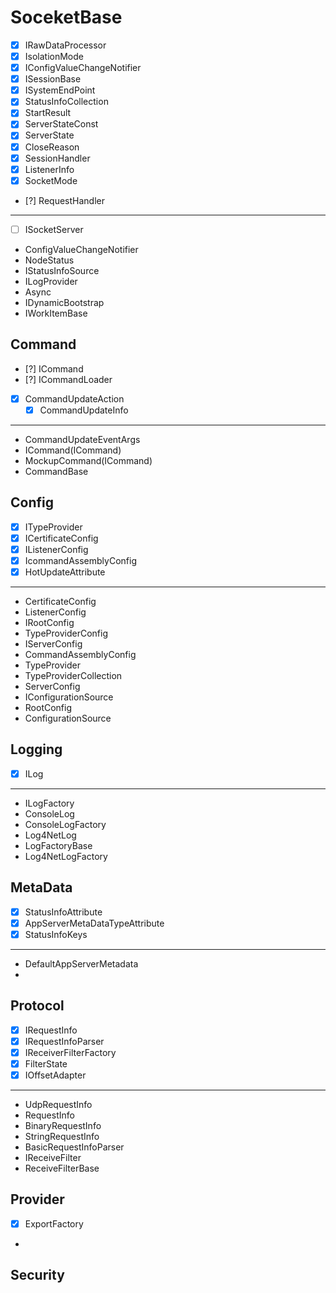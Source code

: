 # SoceketBase
- [x] IRawDataProcessor
- [x] IsolationMode
- [x] IConfigValueChangeNotifier
- [x] ISessionBase
- [x] ISystemEndPoint
- [x] StatusInfoCollection
- [x] StartResult
- [x] ServerStateConst
- [x] ServerState
- [x] CloseReason
- [x] SessionHandler
- [x] ListenerInfo
- [x] SocketMode
- [?] RequestHandler

---
- [ ] ISocketServer 
- ConfigValueChangeNotifier
- NodeStatus
- IStatusInfoSource
- ILogProvider
- Async
- IDynamicBootstrap
- IWorkItemBase

## Command
- [?] ICommand
- [?] ICommandLoader
- [x] CommandUpdateAction
    - [x] CommandUpdateInfo
---
- CommandUpdateEventArgs
- ICommand(ICommand)
- MockupCommand(ICommand)
- CommandBase

## Config
- [x] ITypeProvider
- [x] ICertificateConfig
- [x] IListenerConfig
- [x] IcommandAssemblyConfig
- [x] HotUpdateAttribute
---

- CertificateConfig
- ListenerConfig
- IRootConfig
- TypeProviderConfig
- IServerConfig
- CommandAssemblyConfig
- TypeProvider
- TypeProviderCollection
- ServerConfig
- IConfigurationSource
- RootConfig
- ConfigurationSource

## Logging
- [x] ILog
---
- ILogFactory
- ConsoleLog
- ConsoleLogFactory
- Log4NetLog
- LogFactoryBase
- Log4NetLogFactory

## MetaData
- [x] StatusInfoAttribute
- [x] AppServerMetaDataTypeAttribute
- [x] StatusInfoKeys

---
- DefaultAppServerMetadata
- 

## Protocol
- [x] IRequestInfo
- [x] IRequestInfoParser
- [x] IReceiverFilterFactory
- [x] FilterState
- [x] IOffsetAdapter

---

- UdpRequestInfo
- RequestInfo
- BinaryRequestInfo
- StringRequestInfo
- BasicRequestInfoParser
- IReceiveFilter
- ReceiveFilterBase

## Provider
- [x] ExportFactory
- 
## Security
